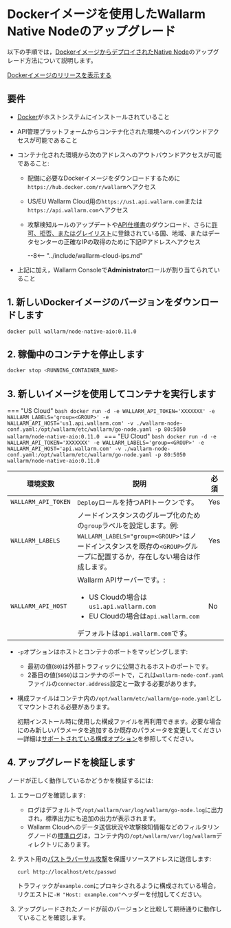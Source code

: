 [configure-proxy-balancer-instr]:           ../../admin-en/configuration-guides/access-to-wallarm-api-via-proxy.md
[ptrav-attack-docs]:                        ../../attacks-vulns-list.md#path-traversal
[ip-list-docs]:                             ../../user-guides/ip-lists/overview.md
[api-spec-enforcement-docs]:                ../../api-specification-enforcement/overview.md

# Dockerイメージを使用したWallarm Native Nodeのアップグレード

以下の手順では，[DockerイメージからデプロイされたNative Node](../../installation/native-node/docker-image.md)のアップグレード方法について説明します。

[Dockerイメージのリリースを表示する](node-artifact-versions.md)

## 要件

* [Docker](https://docs.docker.com/engine/install/)がホストシステムにインストールされていること
* API管理プラットフォームからコンテナ化された環境へのインバウンドアクセスが可能であること
* コンテナ化された環境から次のアドレスへのアウトバウンドアクセスが可能であること:

    * 配備に必要なDockerイメージをダウンロードするために`https://hub.docker.com/r/wallarm`へアクセス
    * US/EU Wallarm Cloud用の`https://us1.api.wallarm.com`または`https://api.wallarm.com`へアクセス
    * 攻撃検知ルールのアップデートや[API仕様書][api-spec-enforcement-docs]のダウンロード、さらに[許可、拒否、またはグレイリスト][ip-list-docs]に登録されている国、地域、またはデータセンターの正確なIPの取得のために下記IPアドレスへアクセス

        --8<-- "../include/wallarm-cloud-ips.md"
* 上記に加え，Wallarm Consoleで**Administrator**ロールが割り当てられていること

## 1. 新しいDockerイメージのバージョンをダウンロードします

```
docker pull wallarm/node-native-aio:0.11.0
```

## 2. 稼働中のコンテナを停止します

```bash
docker stop <RUNNING_CONTAINER_NAME>
```

## 3. 新しいイメージを使用してコンテナを実行します

=== "US Cloud"
    ```bash
    docker run -d -e WALLARM_API_TOKEN='XXXXXXX' -e WALLARM_LABELS='group=<GROUP>' -e WALLARM_API_HOST='us1.api.wallarm.com' -v ./wallarm-node-conf.yaml:/opt/wallarm/etc/wallarm/go-node.yaml -p 80:5050 wallarm/node-native-aio:0.11.0
    ```
=== "EU Cloud"
    ```bash
    docker run -d -e WALLARM_API_TOKEN='XXXXXXX' -e WALLARM_LABELS='group=<GROUP>' -e WALLARM_API_HOST='api.wallarm.com' -v ./wallarm-node-conf.yaml:/opt/wallarm/etc/wallarm/go-node.yaml -p 80:5050 wallarm/node-native-aio:0.11.0
    ```

環境変数 | 説明 | 必須
--- | ---- | ----
`WALLARM_API_TOKEN` | `Deploy`ロールを持つAPIトークンです。 | Yes
`WALLARM_LABELS` | ノードインスタンスのグループ化のための`group`ラベルを設定します。例:<br>`WALLARM_LABELS="group=<GROUP>"`はノードインスタンスを既存の`<GROUP>`グループに配置するか，存在しない場合は作成します。 | Yes
`WALLARM_API_HOST` | Wallarm APIサーバーです。:<ul><li>US Cloudの場合は`us1.api.wallarm.com`</li><li>EU Cloudの場合は`api.wallarm.com`</li></ul>デフォルトは`api.wallarm.com`です。 | No

* `-p`オプションはホストとコンテナのポートをマッピングします:

    * 最初の値(`80`)は外部トラフィックに公開されるホストのポートです。
    * 2番目の値(`5050`)はコンテナのポートで，これは`wallarm-node-conf.yaml`ファイルの`connector.address`設定と一致する必要があります。
* 構成ファイルはコンテナ内の`/opt/wallarm/etc/wallarm/go-node.yaml`としてマウントされる必要があります。

    初期インストール時に使用した構成ファイルを再利用できます。必要な場合にのみ新しいパラメータを追加するか既存のパラメータを変更してください―詳細は[サポートされている構成オプション](../../installation/native-node/all-in-one-conf.md)を参照してください。

## 4. アップグレードを検証します

ノードが正しく動作しているかどうかを検証するには:

1. エラーログを確認します:

    * ログはデフォルトで`/opt/wallarm/var/log/wallarm/go-node.log`に出力され，標準出力にも追加の出力が表示されます。
    * Wallarm Cloudへのデータ送信状況や攻撃検知情報などのフィルタリングノードの[標準ログ](../../admin-en/configure-logging.md)は，コンテナ内の`/opt/wallarm/var/log/wallarm`ディレクトリにあります。
1. テスト用の[パストラバーサル攻撃][ptrav-attack-docs]を保護リソースアドレスに送信します:

    ```
    curl http://localhost/etc/passwd
    ```
    
    トラフィックが`example.com`にプロキシされるように構成されている場合，リクエストに`-H "Host: example.com"`ヘッダーを付加してください。
1. アップグレードされたノードが前のバージョンと比較して期待通りに動作していることを確認します。